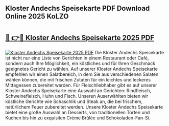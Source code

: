## Kloster Andechs Speisekarte PDF Download Online 2025 KoLZO

# <h2><a href="http://gcdfxb.nevu.top/?p=Kloster+Andechs+Speisekarte">🔗 👉🔴 Kloster Andechs Speisekarte 2025 PDF</a></h2>

[![Kloster Andechs Speisekarte 2025 PDF](https://i.imgur.com/dBaPXMq.png)](http://gcdfxb.nevu.top/?p=Kloster+Andechs+Speisekarte)
Die Kloster Andechs Speisekarte ist nicht nur eine Liste von Gerichten in einem Restaurant oder Café, sondern auch Ihre Möglichkeit, ein köstliches und für Ihren Geschmack geeignetes Gericht zu wählen. Auf unserer Kloster Andechs Speisekarte empfehlen wir einen Salatbereich, in dem Sie aus verschiedenen Salaten wählen können, die mit frischen Zutaten für ein leichtes und leckeres Mittagessen zubereitet werden. Für Fleischliebhaber gibt es auf unserer Kloster Andechs Speisekarte eine Auswahl an Gerichten: Rindfleisch, Schweinefleisch, Huhn und Fisch. Unseren Auserwählten bieten wir köstliche Gerichte wie Schaschlik und Steak an, die bei frischem, natürlichem Feuer zubereitet werden. Unsere Kloster Andechs Speisekarte bietet eine große Auswahl an Desserts, von traditionellen Torten und Kuchen bis hin zu exquisiten Crème Brûlée und Schokoladen-Fan-Si.
